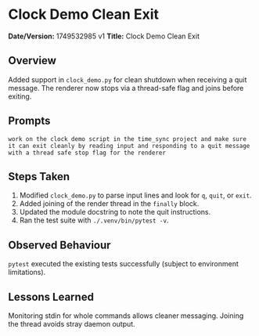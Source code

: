 # Clock Demo Clean Exit

**Date/Version:** 1749532985 v1
**Title:** Clock Demo Clean Exit

## Overview
Added support in `clock_demo.py` for clean shutdown when receiving a quit message. The renderer now stops via a thread-safe flag and joins before exiting.

## Prompts
```
work on the clock demo script in the time_sync project and make sure it can exit cleanly by reading input and responding to a quit message with a thread safe stop flag for the renderer
```

## Steps Taken
1. Modified `clock_demo.py` to parse input lines and look for `q`, `quit`, or `exit`.
2. Added joining of the render thread in the `finally` block.
3. Updated the module docstring to note the quit instructions.
4. Ran the test suite with `./.venv/bin/pytest -v`.

## Observed Behaviour
`pytest` executed the existing tests successfully (subject to environment limitations).

## Lessons Learned
Monitoring stdin for whole commands allows cleaner messaging. Joining the thread avoids stray daemon output.

